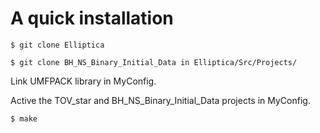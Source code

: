 # A quick installation

`$ git clone Elliptica`

`$ git clone BH_NS_Binary_Initial_Data in Elliptica/Src/Projects/`

Link UMFPACK library in MyConfig.

Active the TOV_star and BH_NS_Binary_Initial_Data projects in MyConfig.

`$ make`



